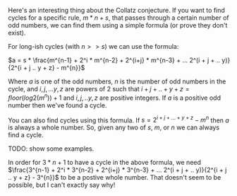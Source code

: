 Here's an interesting thing about the Collatz conjecture. If you want to find cycles for a specific rule, $m * n + s$, that passes through a certain number of odd numbers, we can find them using a simple formula (or prove they don't exist).

For long-ish cycles (with $n >> s$) we can use the formula:

$a = s * \frac{m^{n-1} + 2^i * m^{n-2} + 2^{i+j} * m^{n-3} + ... 2^(i + j + .. y)}{2^{i + j .. y + z} - m^{n}}$

Where $a$ is one of the odd numbers, $n$ is the number of odd numbers in the cycle, and $i, j, ... y, z$ are powers of 2 such that $i+j+..+y+z = floor(log2(m^n))+1$ and $i, j, .. y, z$ are positive integers. If $a$ is a positive odd number then we've found a cycle. 

You can also find cycles using this formula. If $s = 2^{i + j + ... + y + z} - m^n$ then $a$ is always a whole number. So, given any two of $s$, $m$, or $n$ we can always find a cycle.

TODO: show some examples. 

In order for $3 * n + 1$ to have a cycle in the above formula, we need $\frac{3^{n-1} + 2^i * 3^{n-2} + 2^{i+j} * 3^{n-3} + ... 2^(i + j + .. y)}{2^{i + j .. y + z} - 3^{n}}$ to be a postive whole number. That doesn't seem to be possible, but I can't exactly say why!
